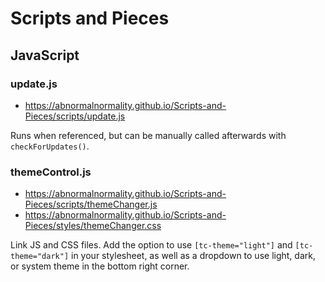 # Scripts and Pieces

## JavaScript

### update.js

- https://abnormalnormality.github.io/Scripts-and-Pieces/scripts/update.js

Runs when referenced, but can be manually called afterwards with `checkForUpdates()`.

### themeControl.js

- https://abnormalnormality.github.io/Scripts-and-Pieces/scripts/themeChanger.js
- https://abnormalnormality.github.io/Scripts-and-Pieces/styles/themeChanger.css

Link JS and CSS files. Add the option to use `[tc-theme="light"]` and `[tc-theme="dark"]` in your stylesheet, as well as a dropdown to use light, dark, or system theme in the bottom right corner.
